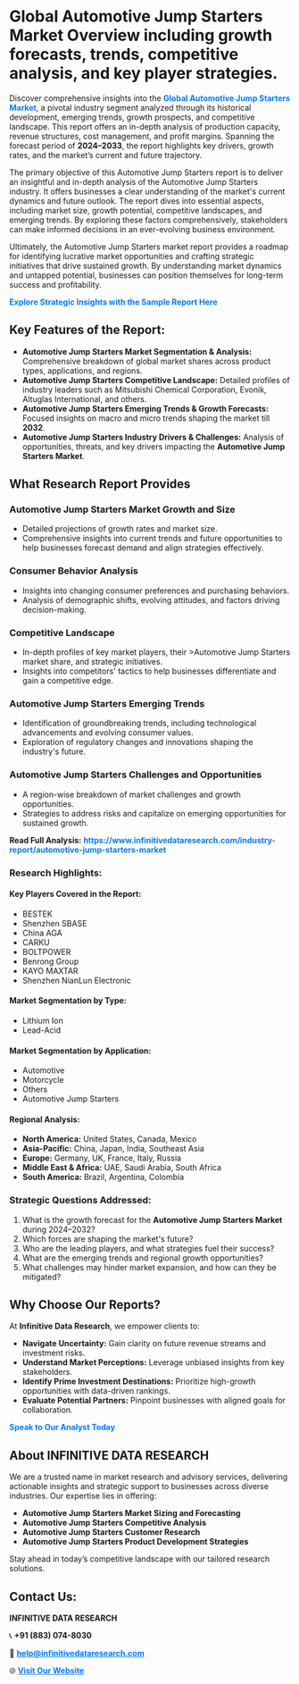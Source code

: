 <h1>Global Automotive Jump Starters Market Overview including growth forecasts, trends, competitive analysis, and key player strategies.</h1>
<p>
Discover comprehensive insights into the 
<a href="https://www.infinitivedataresearch.com/industry-report/automotive-jump-starters-market" rel="dofollow" style="color: #007BFF; text-decoration: none;"><strong>Global Automotive Jump Starters Market</strong></a>, a pivotal industry segment analyzed through its historical development, emerging trends, growth prospects, and competitive landscape. This report offers an in-depth analysis of production capacity, revenue structures, cost management, and profit margins. Spanning the forecast period of <strong>2024–2033</strong>, the report highlights key drivers, growth rates, and the market’s current and future trajectory.
</p>
<p>
The primary objective of this Automotive Jump Starters report is to deliver an insightful and in-depth analysis of the Automotive Jump Starters industry. It offers businesses a clear understanding of the market's current dynamics and future outlook. The report dives into essential aspects, including market size, growth potential, competitive landscapes, and emerging trends. By exploring these factors comprehensively, stakeholders can make informed decisions in an ever-evolving business environment.
</p>
<p>
Ultimately, the Automotive Jump Starters market report provides a roadmap for identifying lucrative market opportunities and crafting strategic initiatives that drive sustained growth. By understanding market dynamics and untapped potential, businesses can position themselves for long-term success and profitability.
</p>
<p>
<a href="https://www.infinitivedataresearch.com/request-sample/reportId=103927" style="color: #007BFF; text-decoration: none;"><strong>Explore Strategic Insights with the Sample Report Here</strong></a>
</p>

<h2>Key Features of the Report:</h2>
<ul>
<li><strong>Automotive Jump Starters Market Segmentation & Analysis:</strong> Comprehensive breakdown of global market shares across product types, applications, and regions.</li>
<li><strong>Automotive Jump Starters Competitive Landscape:</strong> Detailed profiles of industry leaders such as Mitsubishi Chemical Corporation, Evonik, Altuglas International, and others.</li>
<li><strong>Automotive Jump Starters Emerging Trends & Growth Forecasts:</strong> Focused insights on macro and micro trends shaping the market till <strong>2032</strong>.</li>
<li><strong>Automotive Jump Starters Industry Drivers & Challenges:</strong> Analysis of opportunities, threats, and key drivers impacting the <strong>Automotive Jump Starters Market</strong>.</li>
</ul>

<h2>What Research Report Provides</h2>
<h3>Automotive Jump Starters Market Growth and Size</h3>
<ul>
<li>Detailed projections of growth rates and market size.</li>
<li>Comprehensive insights into current trends and future opportunities to help businesses forecast demand and align strategies effectively.</li>
</ul>

<h3>Consumer Behavior Analysis</h3>
<ul>
<li>Insights into changing consumer preferences and purchasing behaviors.</li>
<li>Analysis of demographic shifts, evolving attitudes, and factors driving decision-making.</li>
</ul>

<h3>Competitive Landscape</h3>
<ul>
<li>In-depth profiles of key market players, their >Automotive Jump Starters market share, and strategic initiatives.</li>
<li>Insights into competitors' tactics to help businesses differentiate and gain a competitive edge.</li>
</ul>

<h3>Automotive Jump Starters Emerging Trends</h3>
<ul>
<li>Identification of groundbreaking trends, including technological advancements and evolving consumer values.</li>
<li>Exploration of regulatory changes and innovations shaping the industry's future.</li>
</ul>

<h3>Automotive Jump Starters Challenges and Opportunities</h3>
<ul>
<li>A region-wise breakdown of market challenges and growth opportunities.</li>
<li>Strategies to address risks and capitalize on emerging opportunities for sustained growth.</li>
</ul>
<p><strong>Read Full Analysis:</strong> <a href="https://www.infinitivedataresearch.com/industry-report/automotive-jump-starters-market" rel="dofollow" style="color: #007BFF; text-decoration: none;"><strong>https://www.infinitivedataresearch.com/industry-report/automotive-jump-starters-market</strong></a></p>
<h3>Research Highlights:</h3>
<h4>Key Players Covered in the Report:</h4>
<ul><li>BESTEK</li><li>Shenzhen SBASE</li><li>China AGA</li><li>CARKU</li><li>BOLTPOWER</li><li>Benrong Group</li><li>KAYO MAXTAR</li><li>Shenzhen NianLun Electronic</li></ul>
<h4>Market Segmentation by Type:</h4>
<ul><li>Lithium Ion</li><li>Lead-Acid</li></ul>
<h4>Market Segmentation by Application:</h4>
<ul><li>Automotive</li><li>Motorcycle</li><li>Others</li><li>Automotive Jump Starters</li></ul>

<h4>Regional Analysis:</h4>
<ul>
<li><strong>North America:</strong> United States, Canada, Mexico</li>
<li><strong>Asia-Pacific:</strong> China, Japan, India, Southeast Asia</li>
<li><strong>Europe:</strong> Germany, UK, France, Italy, Russia</li>
<li><strong>Middle East & Africa:</strong> UAE, Saudi Arabia, South Africa</li>
<li><strong>South America:</strong> Brazil, Argentina, Colombia</li>
</ul>

<h3>Strategic Questions Addressed:</h3>
<ol>
<li>What is the growth forecast for the <strong>Automotive Jump Starters Market</strong> during 2024–2032?</li>
<li>Which forces are shaping the market's future?</li>
<li>Who are the leading players, and what strategies fuel their success?</li>
<li>What are the emerging trends and regional growth opportunities?</li>
<li>What challenges may hinder market expansion, and how can they be mitigated?</li>
</ol>

<h2>Why Choose Our Reports?</h2>
<p>At <strong>Infinitive Data Research</strong>, we empower clients to:</p>
<ul>
<li><strong>Navigate Uncertainty:</strong> Gain clarity on future revenue streams and investment risks.</li>
<li><strong>Understand Market Perceptions:</strong> Leverage unbiased insights from key stakeholders.</li>
<li><strong>Identify Prime Investment Destinations:</strong> Prioritize high-growth opportunities with data-driven rankings.</li>
<li><strong>Evaluate Potential Partners:</strong> Pinpoint businesses with aligned goals for collaboration.</li>
</ul>
<p><a href="https://www.infinitivedataresearch.com/industry-report/automotive-jump-starters-market" rel="dofollow" style="color: #007BFF; text-decoration: none;"><strong>Speak to Our Analyst Today</strong></a></p>

<h2>About INFINITIVE DATA RESEARCH</h2>
<p>We are a trusted name in market research and advisory services, delivering actionable insights and strategic support to businesses across diverse industries. Our expertise lies in offering:</p>
<ul>
<li><strong>Automotive Jump Starters Market Sizing and Forecasting</strong></li>
<li><strong>Automotive Jump Starters Competitive Analysis</strong></li>
<li><strong>Automotive Jump Starters Customer Research</strong></li>
<li><strong>Automotive Jump Starters Product Development Strategies</strong></li>
</ul>
<p>Stay ahead in today’s competitive landscape with our tailored research solutions.</p>

<h2>Contact Us:</h2>
<p><strong>INFINITIVE DATA RESEARCH</strong></p>
<p>📞 <strong>+91 (883) 074-8030</strong></p>
<p>📧 <strong><a href="mailto:help@infinitivedataresearch.com" style="color: #007BFF;">help@infinitivedataresearch.com</a></strong></p>
<p>🌐 <strong><a href="https://www.infinitivedataresearch.com" rel="dofollow" style="color: #007BFF;">Visit Our Website</a></strong></p>